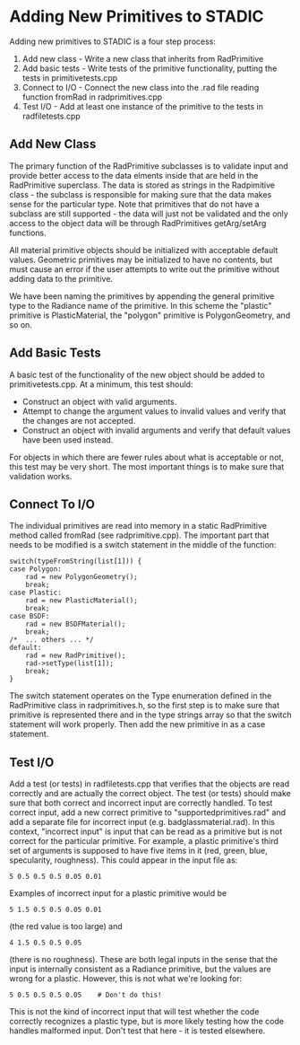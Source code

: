 Adding New Primitives to STADIC
===============================

Adding new primitives to STADIC is a four step process:

1. Add new class - Write a new class that inherits from RadPrimitive
2. Add basic tests - Write tests of the primitive functionality, putting the tests in primitivetests.cpp
3. Connect to I/O - Connect the new class into the .rad file reading function fromRad in radprimitives.cpp
4. Test I/O - Add at least one instance of the primitive to the tests in radfiletests.cpp

Add New Class
-------------

The primary function of the RadPrimitive subclasses is to validate input and provide better access to the
data elments inside that are held in the RadPrimitive superclass. The data is stored as strings in the 
Radpimitive class - the subclass is responsible for making sure that the data makes sense for the particular
type. Note that primitives that do not have a subclass are still supported - the data will just not be
validated and the only access to the object data will be through RadPrimitives getArg/setArg functions.

All material primitive objects should be initialized with acceptable default values. Geometric primitives may
be initialized to have no contents, but must cause an error if the user attempts to write out the primitive
without adding data to the primitive.

We have been naming the primitives by appending the general primitive type to the Radiance name of the
primitive. In this scheme the "plastic" primitive is PlasticMaterial, the "polygon" primitive is
PolygonGeometry, and so on.

Add Basic Tests
---------------

A basic test of the functionality of the new object should be added to primitivetests.cpp. At a minimum, this
test should:

* Construct an object with valid arguments.
* Attempt to change the argument values to invalid values and verify that the changes are not accepted.
* Construct an object with invalid arguments and verify that default values have been used instead.

For objects in which there are fewer rules about what is acceptable or not, this test may be very short. The most
important things is to make sure that validation works.

Connect To I/O
--------------

The individual primitives are read into memory in a static RadPrimitive method called fromRad (see
radprimitive.cpp). The important part that needs to be modified is a switch statement in the middle
of the function:

    switch(typeFromString(list[1])) {
    case Polygon:
        rad = new PolygonGeometry();
        break;
    case Plastic:
        rad = new PlasticMaterial();
        break;
    case BSDF:
        rad = new BSDFMaterial();
        break;
    /*  ... others ... */
    default:
        rad = new RadPrimitive();
        rad->setType(list[1]);
        break;
    }

The switch statement operates on the Type enumeration defined in the RadPrimitive class in radprimitives.h,
so the first step is to make sure that primitive is represented there and in the type strings array so that
the switch statement will work properly. Then add the new primitive in as a case statement.

Test I/O
--------

Add a test (or tests) in radfiletests.cpp that verifies that the objects are read correctly and are actually
the correct object. The test (or tests) should make sure that both correct and incorrect input are correctly
handled. To test correct input, add a new correct primitive to "supportedprimitives.rad" and add a separate
file for incorrect input (e.g. badglassmaterial.rad). In this context, "incorrect input" is input that can 
be read as a primitive but is not correct for the particular primitive. For example, a plastic primitive's 
third set of arguments is supposed to have five items in it (red, green, blue, specularity, roughness). This
could appear in the input file as:

    5 0.5 0.5 0.5 0.05 0.01

Examples of incorrect input for a plastic primitive would be

    5 1.5 0.5 0.5 0.05 0.01

(the red value is too large) and

    4 1.5 0.5 0.5 0.05
    
(there is no roughness). These are both legal inputs in the sense that the input is internally consistent
as a Radiance primitive, but the values are wrong for a plastic. However, this is not what we're looking for:

    5 0.5 0.5 0.5 0.05    # Don't do this!

This is not the kind of incorrect input that will test whether the code correctly recognizes a plastic type,
but is more likely testing how the code handles malformed input. Don't test that here - it is tested elsewhere.
